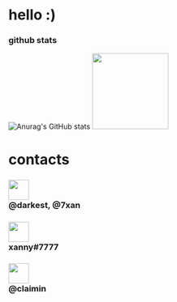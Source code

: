 # hello :)

### github stats
![Anurag's GitHub stats](https://github-readme-stats.vercel.app/api?username=okxan&show_icons=true&theme=dracula)  <img style="vertical-align:baseline;" src="https://i.imgur.com/Uz8A9gH.png" width="150">


# contacts
### <img src="https://i.imgur.com/ySFh4zD.png" width="40">  <br>@darkest, @7xan
### <img src="https://i.imgur.com/pztfi19.png" width="40">  <br>xanny#7777
### <img src="https://i.imgur.com/PzNGn1b.png" width="40">  <br>@claimin
